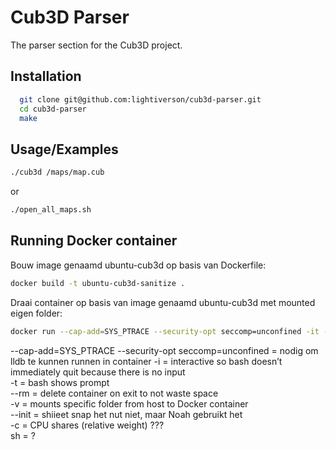 # Cub3D Parser
The parser section for the Cub3D project.

## Installation
```bash
  git clone git@github.com:lightiverson/cub3d-parser.git
  cd cub3d-parser
  make
```
    
## Usage/Examples
```bash
./cub3d /maps/map.cub
```
or
```bash
./open_all_maps.sh
```

## Running Docker container
Bouw image genaamd ubuntu-cub3d op basis van Dockerfile:
```bash
docker build -t ubuntu-cub3d-sanitize .
```

Draai container op basis van image genaamd  ubuntu-cub3d met mounted eigen folder:
```bash
docker run --cap-add=SYS_PTRACE --security-opt seccomp=unconfined -it --rm --init -v "$PWD:/pwd"  ubuntu-cub3d-sanitize sh -c "cd /pwd; bash"
```
--cap-add=SYS_PTRACE --security-opt seccomp=unconfined = nodig om lldb te kunnen runnen in container
-i = interactive so bash doesn’t immediately quit because there is no input\
-t = bash shows prompt\
--rm = delete container on exit to not waste space\
-v = mounts specific folder from host to Docker container\
--init = shiieet snap het nut niet, maar Noah gebruikt het\
-c = CPU shares (relative weight) ???\
sh = ?
